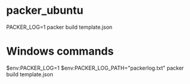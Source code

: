 # packer_ubuntu

PACKER_LOG=1 packer build template.json


# Windows commands 
$env:PACKER_LOG=1
$env:PACKER_LOG_PATH="packerlog.txt"
packer build template.json
